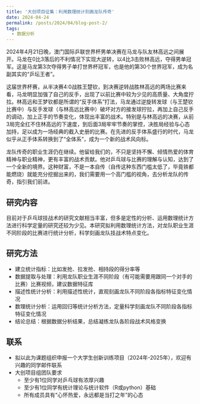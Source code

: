 ```yaml
---
title: '大创项目征集：利用数理统计刻画龙队传奇'
date: 2024-04-24
permalink: /posts/2024/04/blog-post-2/
tags:
  - 数据分析
---
```


2024年4月21日晚，澳门国际乒联世界杯男单决赛在马龙与队友林高远之间展开。马龙在0比3落后的不利情况下实现大逆转，以4比3击败林高远，夺得男单冠军。这是马龙第3次夺得男子单打世界杯冠军，也是他的第30个世界冠军，成为名副其实的“乒坛王者”。

这届世界杯赛，从半决赛4:0战胜王楚钦，到决赛逆转战胜林高远的两场比赛来看，马龙明显加强了自己的反手，出现了以前比赛中较为少见的高质量、大角度拧拉。林高远和王梦钦都是所谓的“反手体系”打法，马龙通过逆旋转发球（与王楚钦比赛中）与反手发球（与林高远比赛中）破坏对方的接发球拧拉，再加上自己反手的调动，加上正手的节奏变化，体现出丰富的战术。特别是与林高远的决赛，从前3局完全扛不住林高远的下速度，到后面3局牢牢节奏的掌控，决胜局经验与心态加持，足以成为一场经典的截入史册的比赛。在先进的反手体系盛行的时代，马龙似乎从正手体系转换到了“全体系”，成为一个新的战术风向标。

龙队传奇的职业生涯仍在继续。他留给我们的，不只是坚持不懈、倾情热爱的体育精神与职业精神，更有丰富的战术贡献。他对乒乓球与比赛的理解与认知，达到了一个全新的境界。这种财富，不是一本自传（自传这种东西门槛太低了，毕竟铁都能燃烧）就能充分挖掘出来的，我们需要用一个高门槛的视角，去分析龙队的传奇，指引我们前进。

## 研究内容

目前对于乒乓球技战术的研究文献相当丰富，但多是定性的分析、运用数理统计方法进行科学定量的研究还较为少见。本研究拟利用数理统计方法，对龙队职业生涯不同阶段的比赛进行统计分析，科学刻画龙队技战术特点变化。

## 研究方法

- 建立统计指标：比如发抢、拉发抢、相持段的得分率等
- 数据提取与处理：利用龙队职业生涯不同阶段（有可能需要用跟同一个对手的比赛）比赛视频，建议数据特征库
- 描述性统计分析：利用描述性统计，直观刻画龙队不同阶段各指标特征变化情况
- 数理统计分析：运用回归等统计分析方法，定量科学刻画龙队不同阶段各指标特征变化情况
- 结论总结：根据数据分析结果，总结凝练龙队各阶段战术风格变换

## 联系

- 拟以此为课题组织申报一个大学生创新训练项目（2024年-2025年），欢迎有兴趣的同学邮件联系
- 大创项目组团队要求
  - 至少有1位同学对乒乓球有浓厚兴趣
  - 至少有1位同学有统计理论与统计软件（R或python）基础
  - 所有成员具有“心怀热爱，永远都是当打之年”的心态
